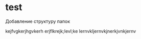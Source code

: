 # test

Добавление структуру папок

kejfvgkerjhgvkerh erjflkrejk;levl;ke
lernvkljernvkjnerkjvnkjernv
